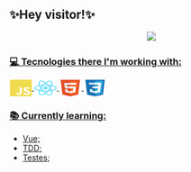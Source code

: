 ## ✨Hey visitor!✨


<div align="center">
  <a href="https://github.com/limasbrn">
   <img height="180em" src="https://github-readme-stats.vercel.app/api/top-langs/?username=limasbrn&layout=compact&langs_count=7&theme=dracula"/>
</div>

### 💻 Tecnologies there I'm working with:

<div style="display: inline_block">
  <img align="center" alt="Sabs-Js" height="30" width="40" src="https://raw.githubusercontent.com/devicons/devicon/master/icons/javascript/javascript-plain.svg">
  <img align="center" alt="Sabs-React" height="30" width="40" src="https://raw.githubusercontent.com/devicons/devicon/master/icons/react/react-original.svg">
  <img align="center" alt="Sabs-HTML" height="30" width="40" src="https://raw.githubusercontent.com/devicons/devicon/master/icons/html5/html5-original.svg">
  <img align="center" alt="Sabs-CSS" height="30" width="40" src="https://raw.githubusercontent.com/devicons/devicon/master/icons/css3/css3-original.svg">
 </div>
 
### 📚 Currently learning:

* Vue;
* TDD;
* Testes;



